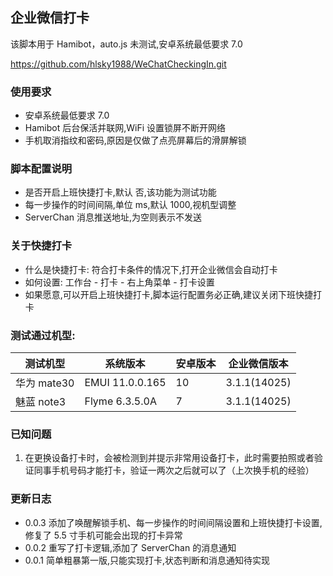 ## 企业微信打卡

该脚本用于 Hamibot，auto.js 未测试,安卓系统最低要求 7.0

https://github.com/hlsky1988/WeChatCheckingIn.git

### 使用要求

- 安卓系统最低要求 7.0
- Hamibot 后台保活并联网,WiFi 设置锁屏不断开网络
- 手机取消指纹和密码,原因是仅做了点亮屏幕后的滑屏解锁

### 脚本配置说明

- 是否开启上班快捷打卡,默认 否,该功能为测试功能
- 每一步操作的时间间隔,单位 ms,默认 1000,视机型调整
- ServerChan 消息推送地址,为空则表示不发送

### 关于快捷打卡

- 什么是快捷打卡: 符合打卡条件的情况下,打开企业微信会自动打卡
- 如何设置: 工作台 - 打卡 - 右上角菜单 - 打卡设置
- 如果愿意,可以开启上班快捷打卡,脚本运行配置务必正确,建议关闭下班快捷打卡

### 测试通过机型:

| 测试机型    | 系统版本        | 安卓版本 | 企业微信版本 |
| ----------- | --------------- | -------- | ------------ |
| 华为 mate30 | EMUI 11.0.0.165 | 10       | 3.1.1(14025) |
| 魅蓝 note3  | Flyme 6.3.5.0A  | 7        | 3.1.1(14025) |

### 已知问题

1. 在更换设备打卡时，会被检测到并提示非常用设备打卡，此时需要拍照或者验证同事手机号码才能打卡，验证一两次之后就可以了（上次换手机的经验）

### 更新日志

- 0.0.3 添加了唤醒解锁手机、每一步操作的时间间隔设置和上班快捷打卡设置,修复了 5.5 寸手机可能会出现的打卡异常
- 0.0.2 重写了打卡逻辑,添加了 ServerChan 的消息通知
- 0.0.1 简单粗暴第一版,只能实现打卡,状态判断和消息通知待实现
